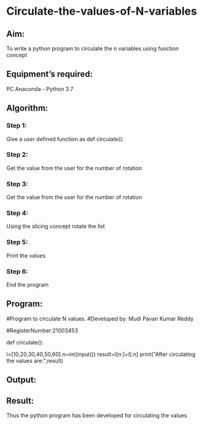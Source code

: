 # Circulate-the-values-of-N-variables
## Aim:
To write a python program to circulate the n variables using function concept
## Equipment’s required:
PC
Anaconda - Python 3.7
## Algorithm: 
### Step 1: 
Give a user defined function as def circulate():
### Step 2: 
Get the value from the user for the number of rotation
### Step 3: 
Get the value from the user for the number of rotation
### Step 4: 
Using the slicing concept rotate the list

### Step 5: 
Print the values
### Step 6: 
End the program
## Program:
#Program to circulate N values.
#Developed by: Mudi Pavan Kumar Reddy

#RegisterNumber:21003453

def circulate():

   l=[10,20,30,40,50,60]
   n=int(input())
   result=l[n:]+l[:n]
   print("After circulating the values are:",result)
## Output:


## Result:
Thus the python program has been developed for circulating the values
